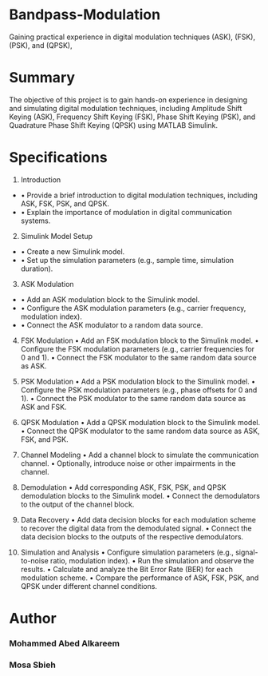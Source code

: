 # Bandpass-Modulation
Gaining practical experience in digital modulation techniques (ASK), (FSK),  (PSK), and (QPSK),



# Summary
The objective of this project is to gain hands-on experience in designing and simulating digital modulation techniques, including Amplitude Shift Keying (ASK), Frequency Shift Keying (FSK), Phase Shift Keying (PSK), and Quadrature Phase Shift Keying (QPSK) using MATLAB Simulink.

# Specifications

1. Introduction
- • Provide a brief introduction to digital modulation techniques, including ASK, FSK, PSK, and QPSK.
- • Explain the importance of modulation in digital communication systems.

2. Simulink Model Setup
- • Create a new Simulink model.
- • Set up the simulation parameters (e.g., sample time, simulation duration).

3. ASK Modulation
- • Add an ASK modulation block to the Simulink model.
- • Configure the ASK modulation parameters (e.g., carrier frequency, modulation index).
- • Connect the ASK modulator to a random data source.

4. FSK Modulation
• Add an FSK modulation block to the Simulink model.
• Configure the FSK modulation parameters (e.g., carrier frequencies for 0 and 1).
• Connect the FSK modulator to the same random data source as ASK.

5. PSK Modulation
• Add a PSK modulation block to the Simulink model.
• Configure the PSK modulation parameters (e.g., phase offsets for 0 and 1).
• Connect the PSK modulator to the same random data source as ASK and FSK.


6. QPSK Modulation
• Add a QPSK modulation block to the Simulink model.
• Connect the QPSK modulator to the same random data source as ASK, FSK, and PSK.

7. Channel Modeling
• Add a channel block to simulate the communication channel.
• Optionally, introduce noise or other impairments in the channel.

8. Demodulation
• Add corresponding ASK, FSK, PSK, and QPSK demodulation blocks to the Simulink model.
• Connect the demodulators to the output of the channel block.

9. Data Recovery
• Add data decision blocks for each modulation scheme to recover the digital data from the demodulated signal.
• Connect the data decision blocks to the outputs of the respective demodulators.

10. Simulation and Analysis
• Configure simulation parameters (e.g., signal-to-noise ratio, modulation index).
• Run the simulation and observe the results.
• Calculate and analyze the Bit Error Rate (BER) for each modulation scheme.
• Compare the performance of ASK, FSK, PSK, and QPSK under different channel conditions.

# Author

### Mohammed Abed Alkareem
### Mosa Sbieh
